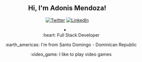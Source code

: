 <h2 align="center"> Hi, I'm Adonis Mendoza!</h2>
<p align="center">
	<a href="https://twitter.com/adonismdza"><img src="https://img.shields.io/twitter/follow/adonismdza?label=Twitter&style=social" alt="Twitter"></a>
	<a href="https://www.linkedin.com/in/adonismendoza"><img src="https://img.shields.io/badge/-adonismendoza-blue?style=flat-square&logo=Linkedin&logoColor=white&link=https://www.linkedin.com/in/adonismendoza/" alt="LinkedIn"></a>
</p>

<div  align="center">
  <li align="center">
    <ul align="center">:heart: Full Stack Developer</ul>
    <ul>:earth_americas: I'm from Santo Domingo - Dominican Republic</ul>
    <ul>:video_game: I like to play video games</ul>
  </li>
</div>
